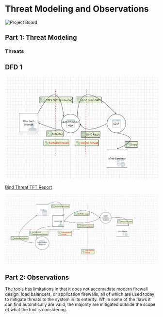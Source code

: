# Threat Modeling and Observations

![Project Board](https://github.com/users/bartelsjoshuac/projects/2/views/1)

## Part 1: Threat Modeling

<!--- Josh Bartels --->
### Threats

## DFD 1

![Bind Threat](https://github.com/bartelsjoshuac/SAPG/blob/main/images/BINDThreat.jpg)

[Bind Threat TFT Report](https://htmlpreview.github.io/?https://github.com/bartelsjoshuac/SAPG/blob/main/HTML_Files/BINDThreatReport.htm)

![Del Threat](https://github.com/bartelsjoshuac/SAPG/blob/main/images/LdapDelDfd.PNG)

## Part 2: Observations

The tools has limitations in that it does not accomadate modern firewall design, load balancers, or application firewalls, all of which are used today to mitigate threats to the system in its enterity.  While some of the flaws it can find automtically are valid, the majority are mitigated outside the scope of what the tool is considering.
